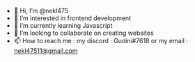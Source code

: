 - 👋 Hi, I’m @nekl475
- 👀 I’m interested in frontend development
- 🌱 I’m currently learning Javascript
- 💞️ I’m looking to collaborate on creating websites
- 📫 How to reach me : my discord : Gudini#7618 or my email : nekl47511@gmail.com


